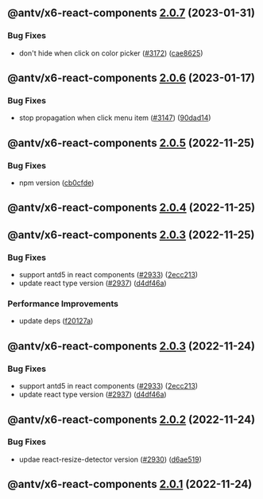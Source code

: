 ## @antv/x6-react-components [2.0.7](https://github.com/antvis/x6/compare/@antv/x6-react-components@2.0.6...@antv/x6-react-components@2.0.7) (2023-01-31)

### Bug Fixes

- don't hide when click on color picker ([#3172](https://github.com/antvis/x6/issues/3172)) ([cae8625](https://github.com/antvis/x6/commit/cae8625feb20fd93cc8002fa6ed00d345d3cf33c))

## @antv/x6-react-components [2.0.6](https://github.com/antvis/x6/compare/@antv/x6-react-components@2.0.5...@antv/x6-react-components@2.0.6) (2023-01-17)

### Bug Fixes

- stop propagation when click menu item ([#3147](https://github.com/antvis/x6/issues/3147)) ([90dad14](https://github.com/antvis/x6/commit/90dad14d7e1ad8639b80b215596c8f4bad7b00ed))

## @antv/x6-react-components [2.0.5](https://github.com/antvis/x6/compare/@antv/x6-react-components@2.0.4...@antv/x6-react-components@2.0.5) (2022-11-25)

### Bug Fixes

- npm version ([cb0cfde](https://github.com/antvis/x6/commit/cb0cfdeb4dbe8858569e6899db08ccb9ab8ba4e7))

## @antv/x6-react-components [2.0.4](https://github.com/antvis/x6/compare/@antv/x6-react-components@2.0.3...@antv/x6-react-components@2.0.4) (2022-11-25)

## @antv/x6-react-components [2.0.3](https://github.com/antvis/x6/compare/@antv/x6-react-components@2.0.2...@antv/x6-react-components@2.0.3) (2022-11-25)

### Bug Fixes

- support antd5 in react components ([#2933](https://github.com/antvis/x6/issues/2933)) ([2ecc213](https://github.com/antvis/x6/commit/2ecc213094250b476b533b444c0f3716f88b7987))
- update react type version ([#2937](https://github.com/antvis/x6/issues/2937)) ([d4df46a](https://github.com/antvis/x6/commit/d4df46ab40c0f2fb6e7a76fc0083d7b4710555b9))

### Performance Improvements

- update deps ([f20127a](https://github.com/antvis/x6/commit/f20127af555d9b7beaac3a07ac308d5c0d4e53a3))

## @antv/x6-react-components [2.0.3](https://github.com/antvis/x6/compare/@antv/x6-react-components@2.0.2...@antv/x6-react-components@2.0.3) (2022-11-24)

### Bug Fixes

- support antd5 in react components ([#2933](https://github.com/antvis/x6/issues/2933)) ([2ecc213](https://github.com/antvis/x6/commit/2ecc213094250b476b533b444c0f3716f88b7987))
- update react type version ([#2937](https://github.com/antvis/x6/issues/2937)) ([d4df46a](https://github.com/antvis/x6/commit/d4df46ab40c0f2fb6e7a76fc0083d7b4710555b9))

## @antv/x6-react-components [2.0.2](https://github.com/antvis/x6/compare/@antv/x6-react-components@2.0.1...@antv/x6-react-components@2.0.2) (2022-11-24)

### Bug Fixes

- updae react-resize-detector version ([#2930](https://github.com/antvis/x6/issues/2930)) ([d6ae519](https://github.com/antvis/x6/commit/d6ae5199c00be6429a828f537b194adddd2b6aeb))

## @antv/x6-react-components [2.0.1](https://github.com/antvis/x6/compare/@antv/x6-react-components@2.0.0...@antv/x6-react-components@2.0.1) (2022-11-24)
